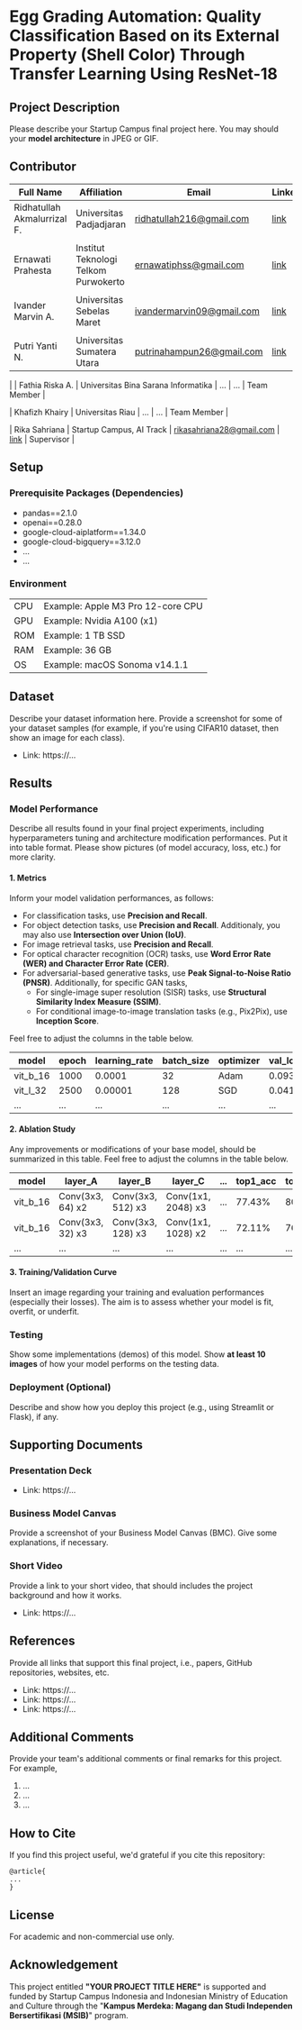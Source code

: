 # Egg Grading Automation: Quality Classification Based on its External Property (Shell Color) Through Transfer Learning Using ResNet-18

## Project Description
Please describe your Startup Campus final project here. You may should your <b>model architecture</b> in JPEG or GIF.

## Contributor

| Full Name                   | Affiliation                          | Email                     | LinkedIn                                                     | Role        |
|-----------------------------|--------------------------------------|---------------------------|--------------------------------------------------------------|-------------|
| Ridhatullah Akmalurrizal F. | Universitas Padjadjaran              | ridhatullah216@gmail.com  |[link](https://www.linkedin.com/in/ridhatullahaf/)            | Team Lead   |
|                             |                                      |                           |                                                              |             |
| Ernawati Prahesta           | Institut Teknologi Telkom Purwokerto | ernawatiphss@gmail.com    |[link](http://www.linkedin.com/in/ernawatiprahesta)           | Team Member |
|                             |                                      |                           |                                                              |             |
| Ivander Marvin A.           | Universitas Sebelas Maret            | ivandermarvin09@gmail.com |[link](https://www.linkedin.com/in/ivander-marvin-68aa73220/) | Team Member |
|                             |                                      |                           |                                                              |             |
| Putri Yanti N.              | Universitas Sumatera Utara           | putrinahampun26@gmail.com |[link](https://www.linkedin.com/in/putriyantinahampun/)       | Team Member |
|
| Fathia Riska A.             | Universitas Bina Sarana Informatika  | ...                       | ...                                                          | Team Member |

| Khafizh Khairy              | Universitas Riau                     | ...                       | ...                                                          | Team Member |

| Rika Sahriana               | Startup Campus, AI Track             | rikasahriana28@gmail.com  | [link](https://www.linkedin.com/in/rikasahriana/)            | Supervisor  |

## Setup
### Prerequisite Packages (Dependencies)
- pandas==2.1.0
- openai==0.28.0
- google-cloud-aiplatform==1.34.0
- google-cloud-bigquery==3.12.0
- ...
- ...

### Environment
| | |
| --- | --- |
| CPU | Example: Apple M3 Pro 12-core CPU |
| GPU | Example: Nvidia A100 (x1) |
| ROM | Example: 1 TB SSD |
| RAM | Example: 36 GB |
| OS | Example: macOS Sonoma v14.1.1 |

## Dataset
Describe your dataset information here. Provide a screenshot for some of your dataset samples (for example, if you're using CIFAR10 dataset, then show an image for each class).
- Link: https://...

## Results
### Model Performance
Describe all results found in your final project experiments, including hyperparameters tuning and architecture modification performances. Put it into table format. Please show pictures (of model accuracy, loss, etc.) for more clarity.

#### 1. Metrics
Inform your model validation performances, as follows:
- For classification tasks, use **Precision and Recall**.
- For object detection tasks, use **Precision and Recall**. Additionaly, you may also use **Intersection over Union (IoU)**.
- For image retrieval tasks, use **Precision and Recall**.
- For optical character recognition (OCR) tasks, use **Word Error Rate (WER) and Character Error Rate (CER)**.
- For adversarial-based generative tasks, use **Peak Signal-to-Noise Ratio (PNSR)**. Additionally, for specific GAN tasks,
  - For single-image super resolution (SISR) tasks, use **Structural Similarity Index Measure (SSIM)**.
  - For conditional image-to-image translation tasks (e.g., Pix2Pix), use **Inception Score**.

Feel free to adjust the columns in the table below.

| model | epoch | learning_rate | batch_size | optimizer | val_loss | val_precision | val_recall | ... |
| --- | --- | --- | --- | --- | --- | --- | --- | --- |
| vit_b_16 | 1000 |  0.0001 | 32 | Adam | 0.093 | 88.34% | 84.15% | ... |
| vit_l_32 | 2500 | 0.00001 | 128 | SGD | 0.041 | 90.19% | 87.55% | ... |
| ... | ... | ... | ... | ... | ... | ... | ... | ... | 

#### 2. Ablation Study
Any improvements or modifications of your base model, should be summarized in this table. Feel free to adjust the columns in the table below.

| model | layer_A | layer_B | layer_C | ... | top1_acc | top5_acc |
| --- | --- | --- | --- | --- | --- | --- |
| vit_b_16 | Conv(3x3, 64) x2 | Conv(3x3, 512) x3 | Conv(1x1, 2048) x3 | ... | 77.43% | 80.08% |
| vit_b_16 | Conv(3x3, 32) x3 | Conv(3x3, 128) x3 | Conv(1x1, 1028) x2 | ... | 72.11% | 76.84% |
| ... | ... | ... | ... | ... | ... | ... |

#### 3. Training/Validation Curve
Insert an image regarding your training and evaluation performances (especially their losses). The aim is to assess whether your model is fit, overfit, or underfit.
 
### Testing
Show some implementations (demos) of this model. Show **at least 10 images** of how your model performs on the testing data.

### Deployment (Optional)
Describe and show how you deploy this project (e.g., using Streamlit or Flask), if any.

## Supporting Documents
### Presentation Deck
- Link: https://...

### Business Model Canvas
Provide a screenshot of your Business Model Canvas (BMC). Give some explanations, if necessary.

### Short Video
Provide a link to your short video, that should includes the project background and how it works.
- Link: https://...

## References
Provide all links that support this final project, i.e., papers, GitHub repositories, websites, etc.
- Link: https://...
- Link: https://...
- Link: https://...

## Additional Comments
Provide your team's additional comments or final remarks for this project. For example,
1. ...
2. ...
3. ...

## How to Cite
If you find this project useful, we'd grateful if you cite this repository:
```
@article{
...
}
```

## License
For academic and non-commercial use only.

## Acknowledgement
This project entitled <b>"YOUR PROJECT TITLE HERE"</b> is supported and funded by Startup Campus Indonesia and Indonesian Ministry of Education and Culture through the "**Kampus Merdeka: Magang dan Studi Independen Bersertifikasi (MSIB)**" program.
